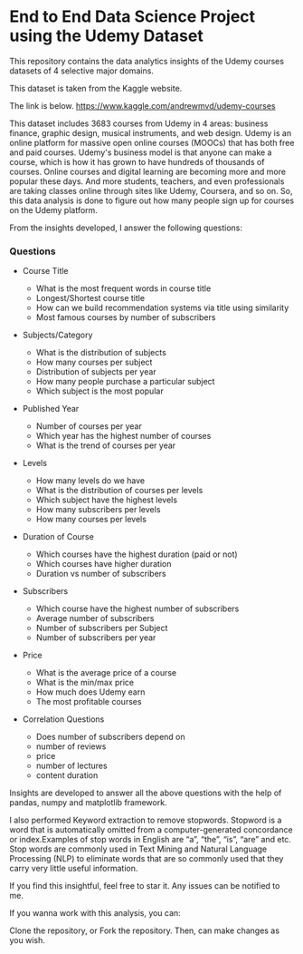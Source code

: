 <h1>End to End Data Science Project using the Udemy Dataset</h1>

This repository contains the data analytics insights of the Udemy courses datasets of 4 selective major domains.

This dataset is taken from the Kaggle website. 

The link is below. https://www.kaggle.com/andrewmvd/udemy-courses 

This dataset includes 3683 courses  from Udemy in 4 areas: business finance, graphic design, musical instruments, and web design. 
Udemy is an online platform for massive open online courses (MOOCs) that has both free and paid courses. Udemy's business model is that anyone can make a course, which is how it has grown to have hundreds of thousands of courses. Online courses and digital learning are becoming more and more popular these days. And more students, teachers, and even professionals are taking classes online through sites like Udemy, Coursera, and so on. So, this data analysis is done to figure out how many people sign up for courses on the Udemy platform.

From the insights developed, I answer the following questions:

### Questions
+ Course Title
	- What is the most frequent words in course title
	- Longest/Shortest course title
	- How can we build recommendation systems via title using similarity
	- Most famous courses by number of subscribers

+ Subjects/Category
	- What is the distribution of subjects
	- How many courses per subject
	- Distribution of subjects per year
	- How many people purchase a particular subject
	- Which subject is the most popular

+ Published Year
	- Number of courses per year
	- Which year has the highest number of courses
	- What is the trend of courses per year

+ Levels
	- How many levels do we have
	- What is the distribution of courses per levels
	- Which subject have the highest levels
	- How many subscribers per levels
	- How many courses per levels

+ Duration of Course
	- Which courses have the highest duration (paid or not)
	- Which courses have higher duration
	- Duration vs number of subscribers

+ Subscribers
	- Which course have the highest number of subscribers
	- Average number of subscribers
	- Number of subscribers per Subject
	- Number of subscribers per year

+ Price
	- What is the average price of a course
	- What is the min/max price
	- How much does Udemy earn
	- The most profitable courses

+ Correlation Questions
	- Does number of subscribers depend on
	- number of reviews
	- price
	- number of lectures
	- content duration

Insights are developed to answer all the above questions with the help of pandas, numpy and matplotlib framework.

I also performed Keyword extraction to remove stopwords. Stopword is a word that is automatically omitted from a computer-generated concordance or index.Examples of stop words in English are “a”, “the”, “is”, “are” and etc. Stop words are commonly used in Text Mining and Natural Language Processing (NLP) to eliminate words that are so commonly used that they carry very little useful information.

If you find this insightful, feel free to star it. Any issues can be notified to me.

If you wanna work with this analysis, you can:

Clone the repository, or
Fork the repository.
Then, can make changes as you wish.
